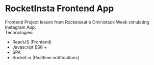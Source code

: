 # RocketInsta Frontend App
Frontend Project lesson from Rocketseat's Oministack Week simulating Instagram App. <br/>
Technologies: <br/>

- ReactJS (Frontend)
- Javascript ES6 +
- SPA
- Socket.io (Realtime notifications)